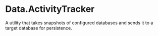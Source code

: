 # Data.ActivityTracker
A utility that takes snapshots of configured databases and sends it to a target database for persistence.
